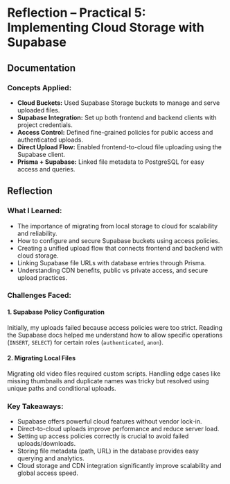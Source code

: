 # Reflection – Practical 5: Implementing Cloud Storage with Supabase

## Documentation

### Concepts Applied:

* **Cloud Buckets:** Used Supabase Storage buckets to manage and serve uploaded files.
* **Supabase Integration:** Set up both frontend and backend clients with project credentials.
* **Access Control:** Defined fine-grained policies for public access and authenticated uploads.
* **Direct Upload Flow:** Enabled frontend-to-cloud file uploading using the Supabase client.
* **Prisma + Supabase:** Linked file metadata to PostgreSQL for easy access and queries.

## Reflection

### What I Learned:

* The importance of migrating from local storage to cloud for scalability and reliability.
* How to configure and secure Supabase buckets using access policies.
* Creating a unified upload flow that connects frontend and backend with cloud storage.
* Linking Supabase file URLs with database entries through Prisma.
* Understanding CDN benefits, public vs private access, and secure upload practices.

### Challenges Faced:

#### 1. Supabase Policy Configuration

Initially, my uploads failed because access policies were too strict. Reading the Supabase docs helped me understand how to allow specific operations (`INSERT`, `SELECT`) for certain roles (`authenticated`, `anon`).


#### 2. Migrating Local Files

Migrating old video files required custom scripts. Handling edge cases like missing thumbnails and duplicate names was tricky but resolved using unique paths and conditional uploads.

### Key Takeaways:

* Supabase offers powerful cloud features without vendor lock-in.
* Direct-to-cloud uploads improve performance and reduce server load.
* Setting up access policies correctly is crucial to avoid failed uploads/downloads.
* Storing file metadata (path, URL) in the database provides easy querying and analytics.
* Cloud storage and CDN integration significantly improve scalability and global access speed.

